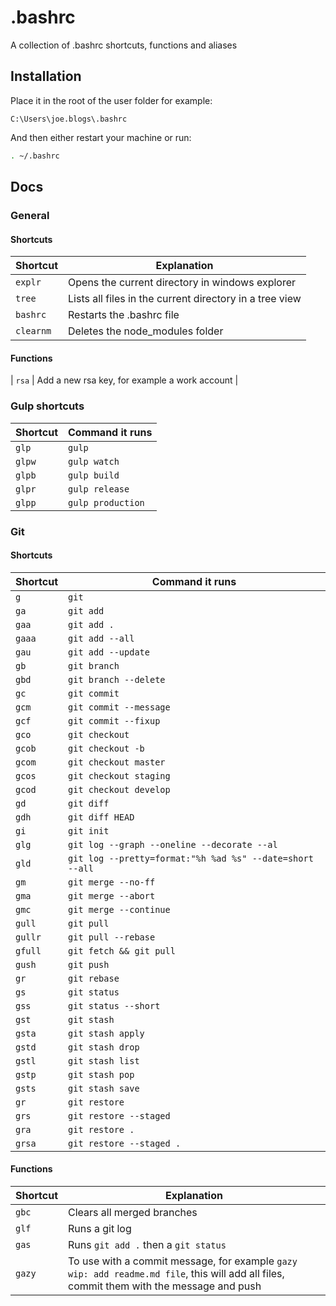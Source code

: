 # .bashrc

A collection of .bashrc shortcuts, functions and aliases

## Installation

Place it in the root of the user folder for example:

```
C:\Users\joe.blogs\.bashrc
```

And then either restart your machine or run:

```bash
. ~/.bashrc
```

## Docs
### General
#### Shortcuts
| Shortcut | Explanation |
| ------ | ------ |
| `explr` | Opens the current directory in windows explorer |
| `tree` | Lists all files in the current directory in a tree view |
| `bashrc` | Restarts the .bashrc file |
| `clearnm` | Deletes the node_modules folder |

#### Functions
| `rsa` | Add a new rsa key, for example a work account |

### Gulp shortcuts
| Shortcut | Command it runs |
| ------ | ------ |
| `glp` | `gulp` |
| `glpw` | `gulp watch` |
| `glpb` | `gulp build` |
| `glpr` | `gulp release` |
| `glpp` | `gulp production` |

### Git
#### Shortcuts
| Shortcut | Command it runs |
| ------ | ------ |
| `g` | `git` |
| `ga` | `git add` |
| `gaa` | `git add .` |
| `gaaa` | `git add --all` |
| `gau` | `git add --update` |
| `gb` | `git branch` |
| `gbd` | `git branch --delete` |
| `gc` | `git commit` |
| `gcm` | `git commit --message` |
| `gcf` | `git commit --fixup` |
| `gco` | `git checkout` |
| `gcob` | `git checkout -b` |
| `gcom` | `git checkout master` |
| `gcos` | `git checkout staging` |
| `gcod` | `git checkout develop` |
| `gd` | `git diff` |
| `gdh` | `git diff HEAD` |
| `gi` | `git init` |
| `glg` | `git log --graph --oneline --decorate --al` |
| `gld` | `git log --pretty=format:"%h %ad %s" --date=short --all` |
| `gm` | `git merge --no-ff` |
| `gma` | `git merge --abort` |
| `gmc` | `git merge --continue` |
| `gull` | `git pull` |
| `gullr` | `git pull --rebase` |
| `gfull` | `git fetch && git pull` |
| `gush` | `git push` |
| `gr` | `git rebase` |
| `gs` | `git status` |
| `gss` | `git status --short` |
| `gst` | `git stash` |
| `gsta` | `git stash apply` |
| `gstd` | `git stash drop` |
| `gstl` | `git stash list` |
| `gstp` | `git stash pop` |
| `gsts` | `git stash save` |
| `gr` | `git restore` |
| `grs` | `git restore --staged` |
| `gra` | `git restore .` |
| `grsa` | `git restore --staged .` |

#### Functions
| Shortcut | Explanation |
| ------ | ------ |
| `gbc` | Clears all merged branches |
| `glf` | Runs a git log |
| `gas` | Runs `git add .` then a `git status` |
| `gazy` | To use with a commit message, for example `gazy wip: add readme.md file`, this will add all files, commit them with the message and push |